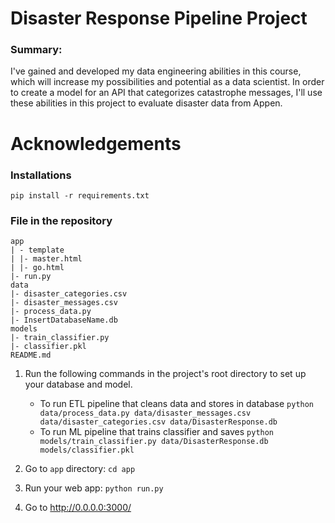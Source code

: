 # Disaster Response Pipeline Project

### Summary:

I've gained and developed my data engineering abilities in this course, which will increase my possibilities and potential as a data scientist. In order to create a model for an API that categorizes catastrophe messages, I'll use these abilities in this project to evaluate disaster data from Appen.

# Acknowledgements

### Installations

`pip install -r requirements.txt`

### File in the repository

```
app
| - template
| |- master.html
| |- go.html
|- run.py
data
|- disaster_categories.csv
|- disaster_messages.csv
|- process_data.py
|- InsertDatabaseName.db
models
|- train_classifier.py
|- classifier.pkl
README.md
```

1. Run the following commands in the project's root directory to set up your database and model.

   - To run ETL pipeline that cleans data and stores in database
     `python data/process_data.py data/disaster_messages.csv data/disaster_categories.csv data/DisasterResponse.db`
   - To run ML pipeline that trains classifier and saves
     `python models/train_classifier.py data/DisasterResponse.db models/classifier.pkl`

2. Go to `app` directory: `cd app`

3. Run your web app: `python run.py`

4. Go to http://0.0.0.0:3000/

